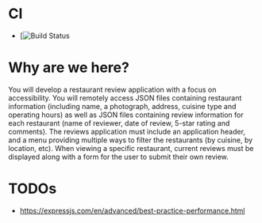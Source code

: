 # CI
  - [![Build Status](https://api.travis-ci.org/noahehall/udacity-restaurant.svg?branch=master)

# Why are we here?
You will develop a restaurant review application with a focus on accessibility. You will remotely access JSON files containing restaurant information (including name, a photograph, address, cuisine type and operating hours) as well as JSON files containing review information for each restaurant (name of reviewer, date of review, 5-star rating and comments). The reviews application must include an application header, and a menu providing multiple ways to filter the restaurants (by cuisine, by location, etc). When viewing a specific restaurant, current reviews must be displayed along with a form for the user to submit their own review.

# TODOs
  - https://expressjs.com/en/advanced/best-practice-performance.html
